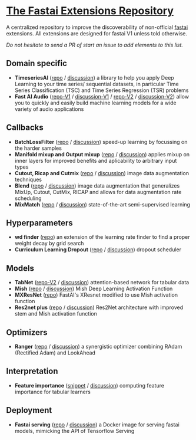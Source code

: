 # [The Fastai Extensions Repository](https://forums.fast.ai/t/unofficial-fastai-extensions-repository/)

A centralized repository to improve the discoverability of non-official [fastai](https://docs.fast.ai/) extensions.
All extensions are designed for fastai V1 unless told otherwise.

*Do not hesitate to send a PR of start an issue to add elements to this list.*

## Domain specific
- **TimeseriesAI** ([repo](https://github.com/timeseriesAI/timeseriesAI) / [discussion](https://forums.fast.ai/t/time-series-sequential-data-study-group/)) a library to help you apply Deep Learning to your time series/ sequential datasets, in particular Time Series Classification (TSC) and Time Series Regression (TSR) problems
- **Fast AI Audio** ([repo-V1](https://github.com/mogwai/fastai_audio) / [discussion-V1](https://forums.fast.ai/t/deep-learning-with-audio-thread/) / [repo-V2](https://github.com/rbracco/fastai2_audio) / [discussion-V2](https://forums.fast.ai/t/fastai-v2-audio/)) allow you to quickly and easily build machine learning models for a wide variety of audio applications

## Callbacks
- **BatchLossFilter** ([repo](https://github.com/oguiza/fastai_extensions/blob/master/03_BatchLossFilter.ipynb) / [discussion](https://forums.fast.ai/t/meet-batchlossfilter-a-new-technique-to-speed-up-training/56621)) speed-up learning by focussing on the harder samples
- **Manifold mixup and Output mixup** ([repo](https://github.com/nestordemeure/ManifoldMixup) / [discussion](https://forums.fast.ai/t/mixup-data-augmentation/22764/53)) applies mixup on inner layers for improved benefits and aplicability to arbitrary input types
- **Cutout, Ricap and Cutmix** ([repo](https://github.com/oguiza/fastai_extensions/blob/master/01_data_augmentation_notebook.ipynb) / [discussion](https://forums.fast.ai/t/cutmix-mixup/)) image data augmentation techniques
- **Blend** ([repo](https://github.com/oguiza/fastai_extensions/blob/master/02_data_augmentation_blend.ipynb) / [discussion](https://forums.fast.ai/t/data-augmentation-dynamic-blend/)) image data augmentation that generalizes MixUp, Cutout, CutMix, RICAP and allows for data augmentation rate scheduling
- **MixMatch** ([repo](https://github.com/oguiza/fastai_extensions/blob/master/04a_MixMatch_extended.ipynb) / [discussion](https://forums.fast.ai/t/semi-supervised-learning-ssl-uda-mixmatch-s4l/)) state-of-the-art semi-supervised learning

## Hyperparameters
- **wd finder** ([repo](https://github.com/DrHB/fastai_wd)) an extension of the learning rate finder to find a proper weight decay by grid search
- **Curriculum Learning Dropout** ([repo](https://github.com/lessw2020/Curriculum-Learning-Dropout) / [discussion](https://forums.fast.ai/t/improved-loss-with-curriculum-learning-paper-and-video/47337)) dropout scheduler

## Models
- **TabNet** ([repo-V2](https://github.com/mgrankin/fast_tabnet) / [discussion](https://forums.fast.ai/t/tabnet-with-fastai-v2/)) attention-based network for tabular data
- **Mish** ([repo](https://github.com/lessw2020/mish) / [discussion](https://forums.fast.ai/t/meet-mish-new-activation-function-possible-successor-to-relu/)) Mish Deep Learning Activation Function
- **MXResNet** ([repo](https://github.com/lessw2020/mish/blob/master/mxresnet.py)) FastAI's XResnet modified to use Mish activation function 
- **Res2net plus** ([repo](https://github.com/lessw2020/res2net-plus) / [discussion](https://forums.fast.ai/t/res2net-with-some-improvements-and-implementation/)) Res2Net architecture with improved stem and Mish activation function

## Optimizers
- **Ranger** ([repo](https://github.com/lessw2020/Ranger-Deep-Learning-Optimizer) / [discussion](https://forums.fast.ai/t/meet-ranger-radam-lookahead-optimizer)) a synergistic optimizer combining RAdam (Rectified Adam) and LookAhead

## Interpretation
- **Feature importance** ([snippet](https://forums.fast.ai/t/feature-importance-in-deep-learning/42026/21) / [discussion](https://forums.fast.ai/t/feature-importance-in-deep-learning/)) computing feature importance for tabular learners

## Deployment
- **Fastai serving** ([repo](https://github.com/developmentseed/fastai-serving) / [discussion](https://forums.fast.ai/t/fastai-serving/)) a Docker image for serving fastai models, mimicking the API of Tensorflow Serving
